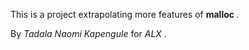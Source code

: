 This is a project extrapolating more features of <b> malloc </b>.

By <em> Tadala Naomi Kapengule </em> for <em> ALX </em>.
